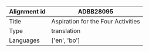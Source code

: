 |Alignment id | ADBB28095
| --- | --- 
|Title | Aspiration for the Four Activities 
|Type | translation
|Languages | ['en', 'bo']